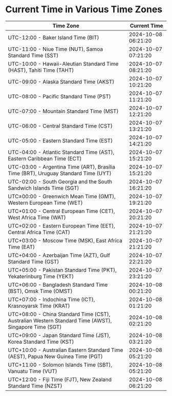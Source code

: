 # Current Time in Various Time Zones

| Time Zone | Current Time |
|-----------|--------------|
| UTC-12:00 - Baker Island Time (BIT) | 2024-10-08 06:21:20 |
| UTC-11:00 - Niue Time (NUT), Samoa Standard Time (SST) | 2024-10-07 07:21:20 |
| UTC-10:00 - Hawaii-Aleutian Standard Time (HAST), Tahiti Time (TAHT) | 2024-10-07 08:21:20 |
| UTC-09:00 - Alaska Standard Time (AKST) | 2024-10-07 10:21:20 |
| UTC-08:00 - Pacific Standard Time (PST) | 2024-10-07 11:21:20 |
| UTC-07:00 - Mountain Standard Time (MST) | 2024-10-07 12:21:20 |
| UTC-06:00 - Central Standard Time (CST) | 2024-10-07 13:21:20 |
| UTC-05:00 - Eastern Standard Time (EST) | 2024-10-07 14:21:20 |
| UTC-04:00 - Atlantic Standard Time (AST), Eastern Caribbean Time (ECT) | 2024-10-07 15:21:20 |
| UTC-03:00 - Argentina Time (ART), Brasília Time (BRT), Uruguay Standard Time (UYT) | 2024-10-07 15:21:20 |
| UTC-02:00 - South Georgia and the South Sandwich Islands Time (SGT) | 2024-10-07 16:21:20 |
| UTC±00:00 - Greenwich Mean Time (GMT), Western European Time (WET) | 2024-10-07 19:21:20 |
| UTC+01:00 - Central European Time (CET), West Africa Time (WAT) | 2024-10-07 20:21:20 |
| UTC+02:00 - Eastern European Time (EET), Central Africa Time (CAT) | 2024-10-07 21:21:20 |
| UTC+03:00 - Moscow Time (MSK), East Africa Time (EAT) | 2024-10-07 21:21:20 |
| UTC+04:00 - Azerbaijan Time (AZT), Gulf Standard Time (GST) | 2024-10-07 22:21:20 |
| UTC+05:00 - Pakistan Standard Time (PKT), Yekaterinburg Time (YEKT) | 2024-10-07 23:21:20 |
| UTC+06:00 - Bangladesh Standard Time (BST), Omsk Time (OMST) | 2024-10-08 00:21:20 |
| UTC+07:00 - Indochina Time (ICT), Krasnoyarsk Time (KRAT) | 2024-10-08 01:21:20 |
| UTC+08:00 - China Standard Time (CST), Australian Western Standard Time (AWST), Singapore Time (SGT) | 2024-10-08 02:21:20 |
| UTC+09:00 - Japan Standard Time (JST), Korea Standard Time (KST) | 2024-10-08 03:21:20 |
| UTC+10:00 - Australian Eastern Standard Time (AEST), Papua New Guinea Time (PGT) | 2024-10-08 05:21:20 |
| UTC+11:00 - Solomon Islands Time (SBT), Vanuatu Time (VUT) | 2024-10-08 05:21:20 |
| UTC+12:00 - Fiji Time (FJT), New Zealand Standard Time (NZST) | 2024-10-08 06:21:20 |
